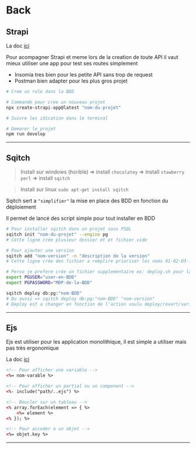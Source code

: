 # Back

## Strapi

La doc [ici](https://docs.strapi.io/developer-docs/latest/developer-resources/database-apis-reference/rest-api.html#api-parameters)

Pour acompagner Strapi et meme lors de la creation de toute API il vaut mieux utiliser une app pour test ses routes simplement
- Insomia tres bien pour les petite API sans trop de request
- Postman bien adapter pour les plus gros projet


```bash
# Cree un role dans la BDD

# Commande pour cree un nouveau projet
npx create-strapi-app@latest "nom-du-projet"

# Suivre les idication dans le terminal

# Demarer le projet
npm run develop
```

---

## Sqitch

> Install sur windows (horible) => install `chocolatey` => install `stawberry perl` => install `sqitch`

> Install sur linux `sudo apt-get install sqitch`

Sqitch sert a `"simplifier"` la mise en place des BDD en fonction du déploiement

Il permet de lancé des script simple pour tout installer en BDD

```bash
# Pour installer sqitch dans un projet sous PSQL
sqitch init "nom-du-projet" --engine pg
# Cette ligne crée plusieur dossier et et fichier vide

# Pour ajouter une version 
sqitch add "nom-version" -n "description de la version"
# Cette ligne crée des fichier a remplire prioriser les noms 01-02-03-...

# Perso je prefere crée un fichier supplementaire ex: deploy.sh pour lancer mon script
export PGUSER="user-en-BDD"
export PGPASSWORD="MDP-de-la-BDD"

sqitch deploy db:pg:"nom-BDD"
# Ou aussi => sqitch deploy db:pg:"nom-BDD" "nom-version"
# Deploy est a changer en fonction de l'action voulu deploy/revert/verify
```

---

## Ejs

Ejs est utiliser pour les application monolithique, il est simple a utiliser mais pas très ergonomique

La doc [ici](https://ejs.co/#docs)

```html
<!-- Pour afficher une variable -->
<%= nom-varable %>

<!-- Pour afficher un partial ou un component -->
<%- include("path/..ejs") %>

<!-- Boucler sur un tableau -->
<% array.forEach(element => { %>
    <%= element %>
<% }); %>

<!-- Pour acceder a un objet -->
<%= objet.key %>
```

---

